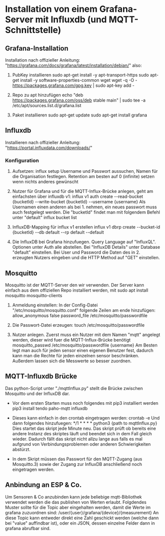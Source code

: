 # Installation von einem Grafana-Server mit Influxdb (und MQTT-Schnittstelle)

## Grafana-Installation

Installation nach offizieller Anleitung:
"https://grafana.com/docs/grafana/latest/installation/debian/"
also:

1. PubKey installieren
    sudo apt-get install -y apt-transport-https
    sudo apt-get install -y software-properties-common wget
    wget -q -O - https://packages.grafana.com/gpg.key | sudo apt-key add - 

2. Repo zu apt hinzufügen
    echo "deb https://packages.grafana.com/oss/deb stable main" | sudo tee -a /etc/apt/sources.list.d/grafana.list

3. Paket installieren
    sudo apt-get update
    sudo apt-get install grafana

## Influxdb

Installieren nach offizieller Anleitung:
"https://portal.influxdata.com/downloads/"

### Konfiguration
1. Aufsetzen:
    influx setup
Username und Passwort aussuchen, Namen für die Organisation festlegen. 
Retention am besten auf 0 (infinite) setzen wenn nichts anderes gewünscht

2. Nutzer für Grafana und für die MQTT-Influx-Brücke anlegen, geht am einfachsten über influxdb v1:
    influx v1 auth create --read-bucket {bucketId} --write-bucket {bucketId} --username {username}
Als Usernamen einen anderen als bei 1. nehmen, ein neues passwort muss auch festgelegt werden. 
Die "bucketId" findet man mit folgendem Befehl unter "default"
    influx bucket list

3. InfluxDB-Mapping für influx v1 erstellen
    influx v1 dbrp create --bucket-id {bucketId} --db default --rp default --default

4. Die InfluxDB bei Grafana hinzufuegen. Query Language auf "InfluxQL". Optionen unter Auth alle abstellen. 
Bei "InfluxDB Details" unter Database "default" einstellen. 
Bei User und Password die Daten des in 2. erzeugten Nutzers eingeben und die HTTP Method auf "GET" einstellen.

## Mosquitto

Mosquitto ist der MQTT-Server den wir verwenden. Der Server kann einfach aus dem offiziellen Repo installiert werden, mit
    sudo apt install mosquitto mosquitto-clients

1. Anmeldung einstellen: In der Config-Datei "/etc/mosquitto/mosquitto.conf" folgende Zeilen am ende hinzufügen:
    allow_anonymous false
    password_file /etc/mosquitto/passwordfile

2. Die Passwort-Datei erzeugen: 
    touch /etc/mosquitto/passwordfile

3. Nutzer anlegen. Zuerst muss ein Nutzer mit dem Namen "mqtt" angelegt werden, dieser wird fuer die MQTT-Influx-Brücke benötigt
    mosquitto_passwd /etc/mosquitto/passwordfile {username}
Am Besten legt man auch für jeden sensor einen eigenen Benutzer fest, dadurch kann man die Rechte für jeden einzelnen sensor beschränken.
Außerdem lassen sich die Messwerte so besser zuordnen.

## MQTT-Influxdb Brücke

Das python-Script unter "./mqttInflux.py" stellt die Brücke zwischen Mosquitto und der InfluxDB dar. 

 - Vor dem ersten Starten muss noch folgendes mit pip3 installiert werden
    pip3 install tendo paho-mqtt influxdb

 - Dieses kann einfach in den crontab eingetragen werden:
    crontab -e
Und dann folgendes hinzufuegen:
    */1 * * * * python3 {path to mqttInflux.py}
Dies startet das skript jede Minute neu. Das skript prüft ob bereits eine andere Instanz des skriptes läuft und beendet sich in dem Fall gleich wieder.
Dadurch fällt das skript nicht allzu lange aus falls es mal aufgrund von Verbindungsproblemen oder anderen Schwierigkeiten abstürzt.

 - In dem Skript müssen das Passwort für den MQTT-Zugang (aus Mosquitto.3) sowie der Zugang zur InfluxDB anschließend noch eingetragen werden.

## Anbindung an ESP & Co.

Um Sensoren & Co anzubinden kann jede beliebige mqtt-Bibliothek verwendet werden die das publishen von Werten erlaubt.
Folgdendes Muster sollte für die Topic aber eingehalten werden, damit die Werte im grafana zuzuordnen sind:
    /user/{user}/grafana/{device}/{measurement}
An diese Topic kann entweder direkt eine Zahl geschickt werden (welche dann bei "value" auffindbar ist), oder ein JSON, dessen einzelne Felder dann in grafana abrufbar sind.

